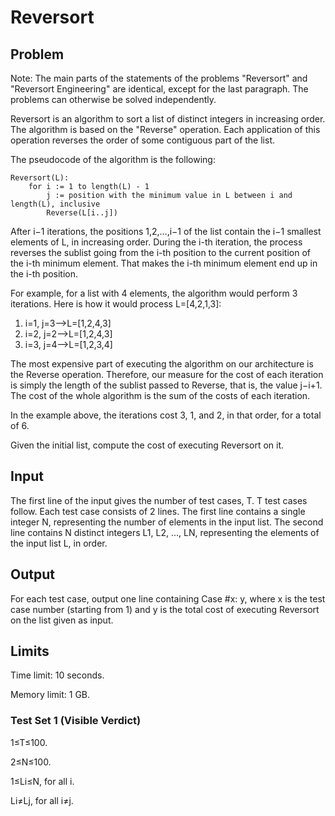 # Reversort

## Problem

Note: The main parts of the statements of the problems "Reversort" and "Reversort Engineering" are identical, except for the last paragraph. The problems can otherwise be solved independently.

Reversort is an algorithm to sort a list of distinct integers in increasing order. The algorithm is based on the "Reverse" operation. Each application of this operation reverses the order of some contiguous part of the list.

The pseudocode of the algorithm is the following:

```text
Reversort(L):
    for i := 1 to length(L) - 1
        j := position with the minimum value in L between i and length(L), inclusive
        Reverse(L[i..j])
```

After i−1 iterations, the positions 1,2,…,i−1 of the list contain the i−1 smallest elements of L, in increasing order. During the i-th iteration, the process reverses the sublist going from the i-th position to the current position of the i-th minimum element. That makes the i-th minimum element end up in the i-th position.

For example, for a list with 4 elements, the algorithm would perform 3 iterations. Here is how it would process L=[4,2,1,3]:

1. i=1, j=3⟶L=[1,2,4,3]
1. i=2, j=2⟶L=[1,2,4,3]
1. i=3, j=4⟶L=[1,2,3,4]

The most expensive part of executing the algorithm on our architecture is the Reverse operation. Therefore, our measure for the cost of each iteration is simply the length of the sublist passed to Reverse, that is, the value j−i+1. The cost of the whole algorithm is the sum of the costs of each iteration.

In the example above, the iterations cost 3, 1, and 2, in that order, for a total of 6.

Given the initial list, compute the cost of executing Reversort on it.

## Input

The first line of the input gives the number of test cases, T. T test cases follow. Each test case consists of 2 lines. The first line contains a single integer N, representing the number of elements in the input list. The second line contains N distinct integers L1, L2, ..., LN, representing the elements of the input list L, in order.

## Output

For each test case, output one line containing Case #x: y, where x is the test case number (starting from 1) and y is the total cost of executing Reversort on the list given as input.

## Limits

Time limit: 10 seconds.

Memory limit: 1 GB.

### Test Set 1 (Visible Verdict)

1≤T≤100.

2≤N≤100.

1≤Li≤N, for all i.

Li≠Lj, for all i≠j.

